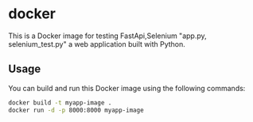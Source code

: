 # docker

This is a Docker image for testing FastApi,Selenium "app.py, selenium_test.py" a web application built with Python.

## Usage

You can build and run this Docker image using the following commands:

```bash
docker build -t myapp-image .
docker run -d -p 8000:8000 myapp-image